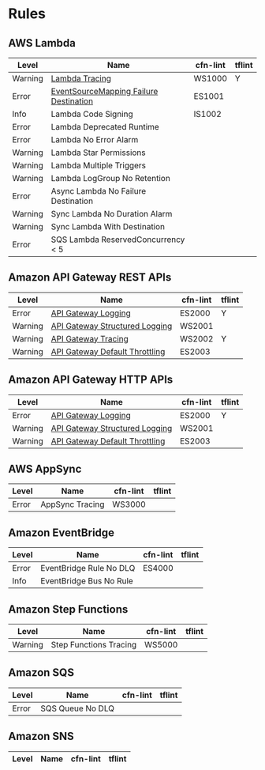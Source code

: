 Rules
=====

## AWS Lambda

| Level   | Name                                                                | cfn-lint | tflint |
|---------|---------------------------------------------------------------------|----------|--------|
| Warning | [Lambda Tracing](lambda.md#tracing)                                 | WS1000   | Y      |
| Error   | [EventSourceMapping Failure Destination](lambda.md#eventsourcemapping-failure-destination) | ES1001   |        |
| Info    | Lambda Code Signing                                                 | IS1002   |        |
| Error   | Lambda Deprecated Runtime                                           |          |        |
| Error   | Lambda No Error Alarm                                               |          |        |
| Warning | Lambda Star Permissions                                             |          |        |
| Warning | Lambda Multiple Triggers                                            |          |        |
| Warning | Lambda LogGroup No Retention                                        |          |        |
| Error   | Async Lambda No Failure Destination                                 |          |        |
| Warning | Sync Lambda No Duration Alarm                                       |          |        |
| Warning | Sync Lambda With Destination                                        |          |        |
| Error   | SQS Lambda ReservedConcurrency < 5                                  |          |        |

## Amazon API Gateway REST APIs

| Level   | Name                                                                | cfn-lint | tflint |
|---------|---------------------------------------------------------------------|----------|--------|
| Error   | [API Gateway Logging](api_gateway.md#logging)                       | ES2000   | Y      |
| Warning | [API Gateway Structured Logging](api_gateway.md#structured-logging) | WS2001   |        |
| Warning | [API Gateway Tracing](api_gateway.md#tracing)                       | WS2002   | Y      |
| Warning | [API Gateway Default Throttling](api_gateway.md#default-throttling) | ES2003   |        |

## Amazon API Gateway HTTP APIs

| Level   | Name                                                                | cfn-lint | tflint |
|---------|---------------------------------------------------------------------|----------|--------|
| Error   | [API Gateway Logging](api_gateway.md#logging)                       | ES2000   | Y      |
| Warning | [API Gateway Structured Logging](api_gateway.md#structured-logging) | WS2001   |        |
| Warning | [API Gateway Default Throttling](api_gateway.md#default-throttling) | ES2003   |        |

## AWS AppSync

| Level   | Name                                                                | cfn-lint | tflint |
|---------|---------------------------------------------------------------------|----------|--------|
| Error   | AppSync Tracing                                                     | WS3000   |        |

## Amazon EventBridge

| Level   | Name                                                                | cfn-lint | tflint |
|---------|---------------------------------------------------------------------|----------|--------|
| Error   | EventBridge Rule No DLQ                                             | ES4000   |        |
| Info    | EventBridge Bus No Rule                                             |          |        |

## Amazon Step Functions

| Level   | Name                                                                | cfn-lint | tflint |
|---------|---------------------------------------------------------------------|----------|--------|
| Warning | Step Functions Tracing                                              | WS5000   |        |

## Amazon SQS

| Level   | Name                                                                | cfn-lint | tflint |
|---------|---------------------------------------------------------------------|----------|--------|
| Error   | SQS Queue No DLQ                                                    |          |        |

## Amazon SNS

| Level   | Name                                                                | cfn-lint | tflint |
|---------|---------------------------------------------------------------------|----------|--------|
